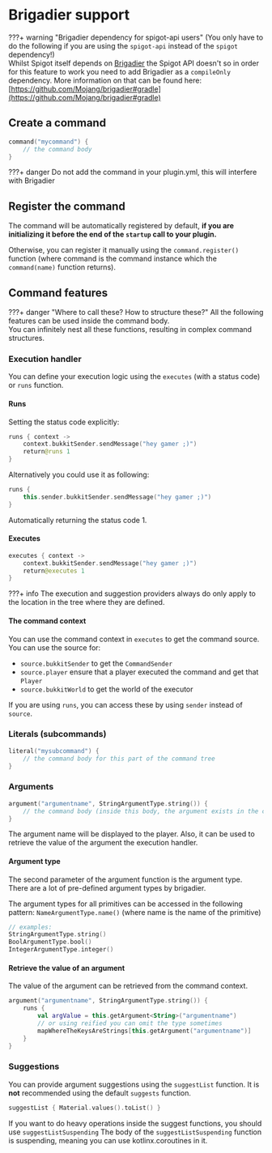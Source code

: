 # Brigadier support

???+ warning "Brigadier dependency for spigot-api users"
    (You only have to do the following if you are using the `spigot-api` instead of the `spigot` dependency!) <br>
    Whilst Spigot itself depends on [Brigadier](https://github.com/Mojang/brigadier#gradle) the Spigot API doesn't so in order for this feature to work you need to add Brigadier as a `compileOnly` dependency. More information on that can be found here: [https://github.com/Mojang/brigadier#gradle](https://github.com/Mojang/brigadier#gradle)

## Create a command

```kotlin
command("mycommand") {
    // the command body
}
```

???+ danger
Do not add the command in your plugin.yml, this will interfere with Brigadier

## Register the command

The command will be automatically registered by default, **if you are initializing it before the end of the `startup` call
to your plugin.**

Otherwise, you can register it manually using the `command.register()` function (where command is the command instance
which the `command(name)` function returns).

## Command features

???+ danger "Where to call these? How to structure these?"
    All the following features can be used inside the command body. <br>
    You can infinitely nest all these functions, resulting in complex command structures. <br>

### Execution handler
You can define your execution logic using the `executes` (with a status code) or `runs` function.

#### Runs

Setting the status code explicitly:
```kotlin
runs { context ->
    context.bukkitSender.sendMessage("hey gamer ;)")
    return@runs 1
}
```

Alternatively you could use it as following:
```kotlin
runs { 
    this.sender.bukkitSender.sendMessage("hey gamer ;)")
}
```
Automatically returning the status code 1.

#### Executes

```kotlin
executes { context ->
    context.bukkitSender.sendMessage("hey gamer ;)")
    return@executes 1
}
```

???+ info 
    The execution and suggestion providers always do only apply to the location in the tree where they are
    defined.

#### The command context

You can use the command context in `executes` to get the command source. You can use the source for:

- `source.bukkitSender` to get the `CommandSender`
- `source.player` ensure that a player executed the command and get that `Player`
- `source.bukkitWorld` to get the world of the executor

If you are using `runs`, you can access these by using `sender` instead of `source`.

### Literals (subcommands)

```kotlin
literal("mysubcommand") {
    // the command body for this part of the command tree
}
```

### Arguments

```kotlin
argument("argumentname", StringArgumentType.string()) {
    // the command body (inside this body, the argument exists in the context)
}
```

The argument name will be displayed to the player. Also, it can be used to retrieve the value of the argument the
execution handler.

#### Argument type

The second parameter of the argument function is the argument type. There are a lot of pre-defined argument types by
brigadier. 

The argument types for all primitives can be accessed in the following pattern: `NameArgumentType.name()` (where name is the name of the primitive)

```kotlin
// examples:
StringArgumentType.string()
BoolArgumentType.bool()
IntegerArgumentType.integer()
```

#### Retrieve the value of an argument

The value of the argument can be retrieved from the command context.

```kotlin
argument("argumentname", StringArgumentType.string()) {
    runs {
        val argValue = this.getArgument<String>("argumentname")
        // or using reified you can omit the type sometimes
        mapWhereTheKeysAreStrings[this.getArgument("argumentname")]
    }
}
```

### Suggestions

You can provide argument suggestions using the `suggestList` function. It is **not** recommended using the default 
`suggests` function.

```kotlin
suggestList { Material.values().toList() }
```

If you want to do heavy operations inside the suggest functions, you should use `suggestListSuspending`
The body of the `suggestListSuspending` function is suspending, meaning you can use kotlinx.coroutines in it.
